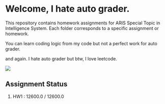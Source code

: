 # Welcome, I hate auto grader.

This repository contains homework assignments for ARIS Special Topic in Intelligence System. Each folder corresponds to a specific assignment or homework.

You can learn coding logic from my code but not a perfect work for auto grader. 

and again. I hate auto grader but btw, I love leetcode. 

![](https://c.tenor.com/pFz1Q12_hXEAAAAd/tenor.gif)

## Assignment Status 

1. HW1 : 12600.0 / 12600.0
